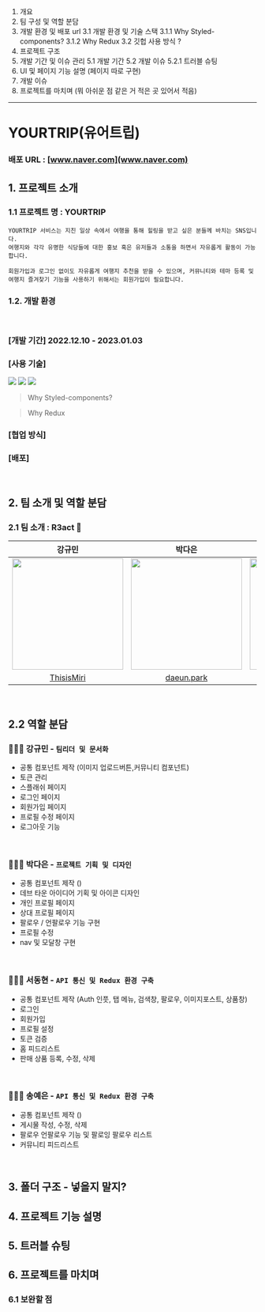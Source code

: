 1. 개요
2. 팀 구성 및 역할 분담
3. 개발 환경 및 배포 url
   3.1 개발 환경 및 기술 스택
   3.1.1 Why Styled-components?
   3.1.2 Why Redux
   3.2 깃헙 사용 방식 ?
4. 프로젝트 구조
5. 개발 기간 및 이슈 관리
   5.1 개발 기간
   5.2 개발 이슈
   5.2.1 트러블 슈팅
6. UI 및 페이지 기능 설명 (페이지 따로 구현)
7. 개발 이슈
8. 프로젝트를 마치며 (뭐 아쉬운 점 같은 거 적은 곳 있어서 적음)

---

# YOURTRIP(유어트립)

### 배포 URL : [www.naver.com](www.naver.com)

## 1. 프로젝트 소개

### 1.1 프로젝트 명 : YOURTRIP

```
YOURTRIP 서비스는 지친 일상 속에서 여행을 통해 힐링을 받고 싶은 분들께 바치는 SNS입니다.
여행지와 각각 유명한 식당들에 대한 홍보 혹은 유저들과 소통을 하면서 자유롭게 활동이 가능합니다.

회원가입과 로그인 없이도 자유롭게 여행지 추천을 받을 수 있으며, 커뮤니티와 테마 등록 및 여행지 즐겨찾기 기능을 사용하기 위해서는 회원가입이 필요합니다.
```

### 1.2. 개발 환경

<br>

### [개발 기간] 2022.12.10 - 2023.01.03

### [사용 기술]

<img src="https://img.shields.io/badge/React-61DAFB?style=for-the-badge&logo=React&logoColor=white">
<img src="https://img.shields.io/badge/-styled--components-DB7093?style=for-the-badge&logo=styled-components&logoColor=white">
<img src="https://img.shields.io/badge/Redux-764ABC?style=for-the-badge&logo=Redux&logoColor=white">

> Why Styled-components?

> Why Redux

### [협업 방식]

### [배포]

<br>

## 2. 팀 소개 및 역할 분담

### 2.1 팀 소개 : R3act 🛫

|                                                                    **강규민**                                                                    |                                                                    **박다은**                                                                     |                                                                    **서동현**                                                                     |                                                                    **송예은**                                                                     |
| :----------------------------------------------------------------------------------------------------------------------------------------------: | :-----------------------------------------------------------------------------------------------------------------------------------------------: | :-----------------------------------------------------------------------------------------------------------------------------------------------: | :-----------------------------------------------------------------------------------------------------------------------------------------------: |
| <img src = "https://user-images.githubusercontent.com/90226948/182023743-d3b3d683-147f-4a42-8454-8273c59182de.jpg" width="225px" height="225px"> | <img src = "https://user-images.githubusercontent.com/90226948/182028714-68f440ac-c77c-4ad4-94af-1a3975ad95b4.jpeg" width="225px" height="225px"> | <img src = "https://user-images.githubusercontent.com/90226948/182649089-1bd05fed-0e34-48b5-822a-5efba03e23b7.jpeg" width="225px" height="225px"> | <img src = "https://user-images.githubusercontent.com/90226948/182028236-71faf3c6-0260-471c-91fd-ea193b72c488.jpeg" width="225px" height="225px"> |
|                                                   [ThisisMiri](https://github.com/ThisisMiri)                                                    |                                                    [daeun.park](https://github.com/ekdms5566)                                                     |                                                   [myeong-seok](https://github.com/myeong-seok)                                                   |                                                        [dana-y](https://github.com/dana-y)                                                        |

<br>

## 2.2 역할 분담

### 👩🏻‍💻 강규민 - `팀리더 및 문서화`

- 공통 컴포넌트 제작 (이미지 업로드버튼,커뮤니티 컴포넌트)
- 토큰 관리
- 스플래쉬 페이지
- 로그인 페이지
- 회원가입 페이지
- 프로필 수정 페이지
- 로그아웃 기능

<br>

### 👩🏻‍💻 박다은 - `프로젝트 기획 및 디자인`

- 공통 컴포넌트 제작 ()
- 데브 타운 아이디어 기획 및 아이콘 디자인
- 개인 프로필 페이지
- 상대 프로필 페이지
- 팔로우 / 언팔로우 기능 구현
- 프로필 수정
- nav 및 모달창 구현

<br>

### 🧑🏻‍💻 서동현 - `API 통신 및 Redux 환경 구축`

- 공통 컴포넌트 제작 (Auth 인풋, 탭 메뉴, 검색창, 팔로우, 이미지포스트, 상품창)
- 로그인
- 회원가입
- 프로필 설정
- 토큰 검증
- 홈 피드리스트
- 판매 상품 등록, 수정, 삭제

<br>

### 🧑🏻‍💻 송예은 - `API 통신 및 Redux 환경 구축`

- 공통 컴포넌트 제작 ()
- 게시물 작성, 수정, 삭제
- 팔로우 언팔로우 기능 및 팔로잉 팔로우 리스트
- 커뮤니티 피드리스트

<br>

## 3. 폴더 구조 - 넣을지 말지?

## 4. 프로젝트 기능 설명

## 5. 트러블 슈팅

## 6. 프로젝트를 마치며

### 6.1 보완할 점

